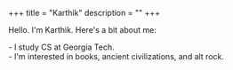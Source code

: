+++
title = "Karthik"
description = ""
+++

Hello. I'm Karthik. Here's a bit about me:

\- I study CS at Georgia Tech. <br> \- I'm interested in books, ancient civilizations, and alt rock.
